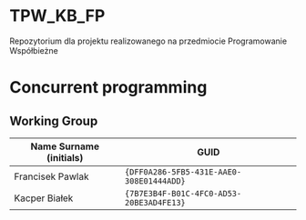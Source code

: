 # TPW_KB_FP
Repozytorium dla projektu realizowanego na przedmiocie Programowanie Współbieżne
# Concurrent programming

## Working Group

| Name Surname (initials) | GUID                                     |
| ----------------------- | ---------------------------------------- |
| Francisek Pawlak        | `{DFF0A286-5FB5-431E-AAE0-308E01444ADD}`|
| Kacper Białek           | `{7B7E3B4F-B01C-4FC0-AD53-20BE3AD4FE13}` |
